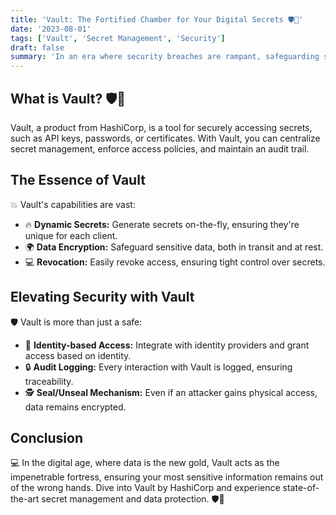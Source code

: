 ```yaml
---
title: 'Vault: The Fortified Chamber for Your Digital Secrets 🛡️🔐'
date: '2023-08-01'
tags: ['Vault', 'Secret Management', 'Security']
draft: false
summary: 'In an era where security breaches are rampant, safeguarding sensitive data becomes paramount. Explore HashiCorps Vault, the tool designed to manage secrets and protect sensitive information.'
---
```


## What is Vault? 🛡️🔐

Vault, a product from HashiCorp, is a tool for securely accessing secrets, such as API keys, passwords, or certificates. With Vault, you can centralize secret management, enforce access policies, and maintain an audit trail.

## The Essence of Vault

💥 Vault's capabilities are vast:

- 🔥 **Dynamic Secrets:** Generate secrets on-the-fly, ensuring they're unique for each client.
- 🌍 **Data Encryption:** Safeguard sensitive data, both in transit and at rest.
- 💻 **Revocation:** Easily revoke access, ensuring tight control over secrets.

## Elevating Security with Vault

🛡️ Vault is more than just a safe:

- 🔄 **Identity-based Access:** Integrate with identity providers and grant access based on identity.
- 🔒 **Audit Logging:** Every interaction with Vault is logged, ensuring traceability.
- 🕵️ **Seal/Unseal Mechanism:** Even if an attacker gains physical access, data remains encrypted.

## Conclusion

💻 In the digital age, where data is the new gold, Vault acts as the impenetrable fortress, ensuring your most sensitive information remains out of the wrong hands. Dive into Vault by HashiCorp and experience state-of-the-art secret management and data protection. 🛡️🔐

